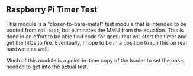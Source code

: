 Raspberry Pi Timer Test
---

This module is a "closer-to-bare-metal" test module that is intended to be booted from `rpi-boot`, but eliminates the MMU from the equation.  This is done in an effort to be able find code for qemu that will start the timer and get the IRQs to fire.  Eventually, I hope to be in a position to run this on real hardware as well.

Much of this module is a point-in-time copy of the loader to set the basic needed to get into the actual test.
